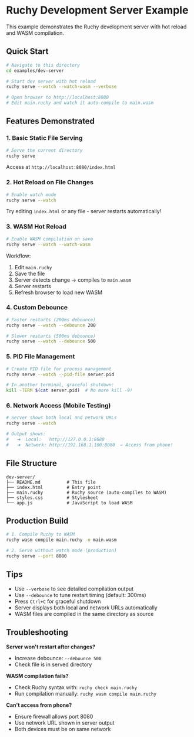 # Ruchy Development Server Example

This example demonstrates the Ruchy development server with hot reload and WASM compilation.

## Quick Start

```bash
# Navigate to this directory
cd examples/dev-server

# Start dev server with hot reload
ruchy serve --watch --watch-wasm --verbose

# Open browser to http://localhost:8080
# Edit main.ruchy and watch it auto-compile to main.wasm
```

## Features Demonstrated

### 1. Basic Static File Serving

```bash
# Serve the current directory
ruchy serve
```

Access at `http://localhost:8080/index.html`

### 2. Hot Reload on File Changes

```bash
# Enable watch mode
ruchy serve --watch
```

Try editing `index.html` or any file - server restarts automatically!

### 3. WASM Hot Reload

```bash
# Enable WASM compilation on save
ruchy serve --watch --watch-wasm
```

Workflow:
1. Edit `main.ruchy`
2. Save the file
3. Server detects change → compiles to `main.wasm`
4. Server restarts
5. Refresh browser to load new WASM

### 4. Custom Debounce

```bash
# Faster restarts (200ms debounce)
ruchy serve --watch --debounce 200

# Slower restarts (500ms debounce)
ruchy serve --watch --debounce 500
```

### 5. PID File Management

```bash
# Create PID file for process management
ruchy serve --watch --pid-file server.pid

# In another terminal, graceful shutdown:
kill -TERM $(cat server.pid)  # No more kill -9!
```

### 6. Network Access (Mobile Testing)

```bash
# Server shows both local and network URLs
ruchy serve --watch

# Output shows:
#   ➜  Local:   http://127.0.0.1:8080
#   ➜  Network: http://192.168.1.100:8080  ← Access from phone!
```

## File Structure

```
dev-server/
├── README.md          # This file
├── index.html         # Entry point
├── main.ruchy         # Ruchy source (auto-compiles to WASM)
├── styles.css         # Stylesheet
└── app.js             # JavaScript to load WASM
```

## Production Build

```bash
# 1. Compile Ruchy to WASM
ruchy wasm compile main.ruchy -o main.wasm

# 2. Serve without watch mode (production)
ruchy serve --port 8080
```

## Tips

- Use `--verbose` to see detailed compilation output
- Use `--debounce` to tune restart timing (default: 300ms)
- Press `Ctrl+C` for graceful shutdown
- Server displays both local and network URLs automatically
- WASM files are compiled in the same directory as source

## Troubleshooting

**Server won't restart after changes?**
- Increase debounce: `--debounce 500`
- Check file is in served directory

**WASM compilation fails?**
- Check Ruchy syntax with: `ruchy check main.ruchy`
- Run compilation manually: `ruchy wasm compile main.ruchy`

**Can't access from phone?**
- Ensure firewall allows port 8080
- Use network URL shown in server output
- Both devices must be on same network
